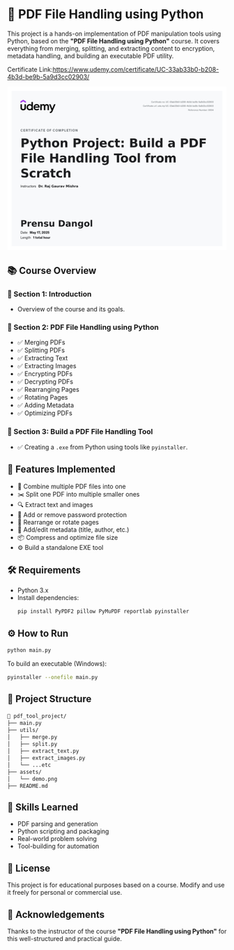 # 🐍 PDF File Handling using Python

This project is a hands-on implementation of PDF manipulation tools using Python, based on the **"PDF File Handling using Python"** course. It covers everything from merging, splitting, and extracting content to encryption, metadata handling, and building an executable PDF utility.

Certificate Link:https://www.udemy.com/certificate/UC-33ab33b0-b208-4b3d-be9b-5a9d3cc02903/

![PDF Tool Demo](assets/certificate.jpg)

## 📚 Course Overview

### 📖 Section 1: Introduction
- Overview of the course and its goals.

### 🧰 Section 2: PDF File Handling using Python
- ✅ Merging PDFs
- ✅ Splitting PDFs
- ✅ Extracting Text
- ✅ Extracting Images
- ✅ Encrypting PDFs
- ✅ Decrypting PDFs
- ✅ Rearranging Pages
- ✅ Rotating Pages
- ✅ Adding Metadata
- ✅ Optimizing PDFs

### 🔧 Section 3: Build a PDF File Handling Tool
- ✅ Creating a `.exe` from Python using tools like `pyinstaller`.

## 🚀 Features Implemented

- 📄 Combine multiple PDF files into one
- ✂️ Split one PDF into multiple smaller ones
- 🔍 Extract text and images
- 🔐 Add or remove password protection
- 🔄 Rearrange or rotate pages
- 📝 Add/edit metadata (title, author, etc.)
- 📦 Compress and optimize file size
- ⚙️ Build a standalone EXE tool

## 🛠 Requirements

- Python 3.x
- Install dependencies:
  ```bash
  pip install PyPDF2 pillow PyMuPDF reportlab pyinstaller
  ```

## ⚙️ How to Run

```bash
python main.py
```

To build an executable (Windows):
```bash
pyinstaller --onefile main.py
```

## 📁 Project Structure

```
📂 pdf_tool_project/
├── main.py
├── utils/
│   ├── merge.py
│   ├── split.py
│   ├── extract_text.py
│   ├── extract_images.py
│   └── ...etc
├── assets/
│   └── demo.png
├── README.md
```

## 🧠 Skills Learned

- PDF parsing and generation
- Python scripting and packaging
- Real-world problem solving
- Tool-building for automation

## 📝 License

This project is for educational purposes based on a course. Modify and use it freely for personal or commercial use.

## 🙌 Acknowledgements

Thanks to the instructor of the course **"PDF File Handling using Python"** for this well-structured and practical guide.
